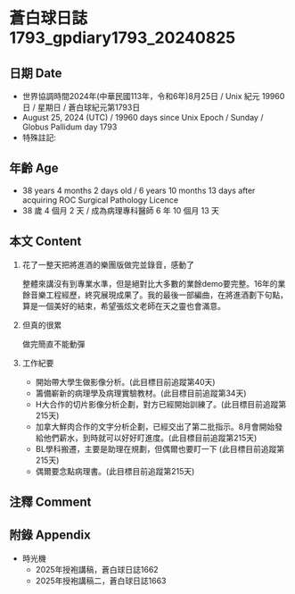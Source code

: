 [_metadata_:encoding]: - "utf-8"
[_metadata_:language]: - "zh-Hant-TW"
[_metadata_:fileformat]: - "markdown"
[_metadata_:MIME_type]: - "text/plain"
[_metadata_:markdown_version]: - "commonmark version 0.30"
[_metadata_:markdown_spec]: - "https://spec.commonmark.org/0.30/"

# 蒼白球日誌1793_gpdiary1793_20240825 #

## 日期 Date ##

* 世界協調時間2024年(中華民國113年，令和6年)8月25日 / Unix 紀元 19960 日 / 星期日 / 蒼白球紀元第1793日
* August 25, 2024 (UTC) / 19960 days since Unix Epoch / Sunday / Globus Pallidum day 1793
* 特殊註記:

## 年齡 Age ##

* 38 years 4 months 2 days old / 6 years 10 months 13 days after acquiring ROC Surgical Pathology Licence
* 38 歲 4 個月 2 天 / 成為病理專科醫師 6 年 10 個月 13 天

## 本文 Content ##

1. 花了一整天把將進酒的樂團版做完並錄音，感動了

    整體來講沒有到專業水準，但是絕對比大多數的業餘demo要完整。16年的業餘音樂工程經歷，終究展現成果了。我的最後一部編曲，在將進酒劃下句點，算是一個美好的結束，希望張炫文老師在天之靈也會滿意。

2. 但真的很累

    做完簡直不能動彈

3. 工作紀要

    - 開始帶大學生做影像分析。(此目標目前追蹤第40天)
    - 籌備嶄新的病理學及病理實驗教材。(此目標目前追蹤第34天)
    - H大合作的切片影像分析企劃，對方已經開始訓練了。(此目標目前追蹤第215天)
    - 加拿大鮮肉合作的文字分析企劃，已經交出了第二批指示。8月會開始發給他們薪水，到時就可以好好盯進度。(此目標目前追蹤第215天)
    - BL學科搬遷，主要是助理在規劃，但偶爾也要盯一下 (此目標目前追蹤第215天)
    - 偶爾要念點病理書。(此目標目前追蹤第215天)

## 注釋 Comment ##


## 附錄 Appendix ##

* 時光機
    - 2025年授袍講稿，蒼白球日誌1662
    - 2025年授袍講稿二，蒼白球日誌1663
